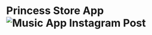 # Princess Store App![Music App Instagram Post](https://user-images.githubusercontent.com/46373332/188587240-df386860-55e5-4bb5-b0dc-2c425e509267.png)
